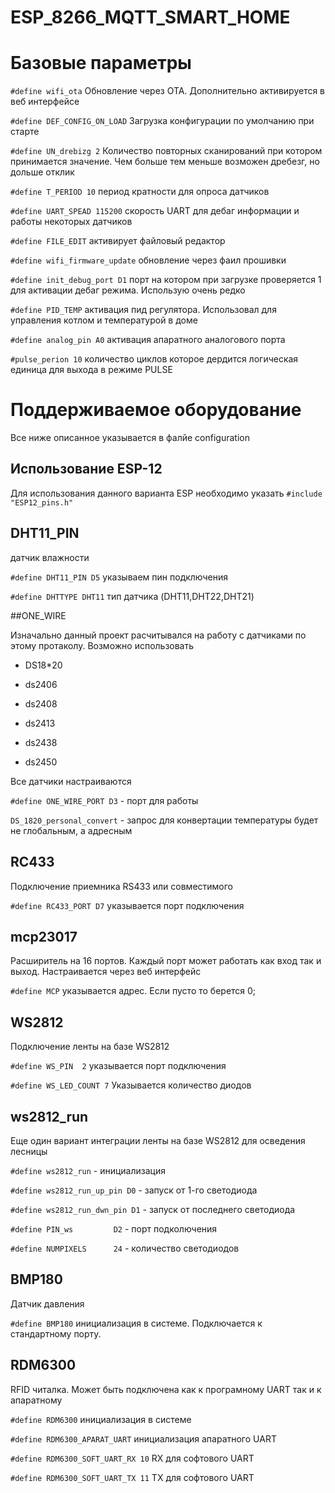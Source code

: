 # ESP_8266_MQTT_SMART_HOME

# Базовые параметры

`#define wifi_ota` Обновление через OTA. Дополнительно активируется в веб интерфейсе

`#define DEF_CONFIG_ON_LOAD` Загрузка конфигурации по умолчанию при старте

`#define UN_drebizg 2` Количество повторных сканирований при котором принимается значение. Чем больше тем меньше возможен дребезг, но дольше отклик

`#define T_PERIOD 10` период кратности для опроса датчиков

`#define UART_SPEAD 115200` скорость UART для дебаг информации и работы некоторых датчиков

`#define FILE_EDIT` активирует файловый редактор

`#define wifi_firmware_update` обновление через фаил прошивки

`#define init_debug_port D1` порт на котором при загрузке проверяется 1 для активации дебаг режима. Использую очень редко

`#define PID_TEMP` активация пид регулятора. Использовал для управления котлом и температурой в доме

`#define analog_pin A0` активация апаратного аналогового порта

`#pulse_perion 10` количество циклов которое дердится логическая единица для выхода в режиме PULSE

# Поддерживаемое оборудование

Все ниже описанное указывается в фалйе configuration

## Использование ESP-12

Для использования  данного варианта  ESP необходимо  указать `#include "ESP12_pins.h"`

## DHT11_PIN

датчик влажности 

`#define DHT11_PIN D5` указываем пин подключения

`#define DHTTYPE DHT11`  тип датчика (DHT11,DHT22,DHT21)

##ONE_WIRE

Изначально данный проект расчитывался на работу с датчиками по этому протаколу. Возможно использовать

* DS18*20

* ds2406

* ds2408

* ds2413

* ds2438

* ds2450

Все датчики настраиваются

`#define ONE_WIRE_PORT D3` - порт для работы

`DS_1820_personal_convert` - запрос для конвертации температуры будет не глобальным, а адресным

## RC433

Подключение приемника RS433 или совместимого

`#define RC433_PORT D7` указывается порт подключения

## mcp23017

Расширитель на 16 портов. Каждый порт может работать как вход так и выход. Настраивается через веб интерфейс

`#define MCP` указывается адрес. Если пусто то берется 0;

## WS2812

Подключение ленты на базе WS2812

`#define WS_PIN  2` указывается порт подключения

`#define WS_LED_COUNT 7` Указывается количество диодов

## ws2812_run

Еще один вариант интеграции ленты на базе WS2812 для осведения лесницы

  `#define ws2812_run` - инициализация

  `#define ws2812_run_up_pin D0` - запуск от 1-го светодиода

  `#define ws2812_run_dwn_pin D1` - запуск от последнего светодиода

  `#define PIN_ws         D2` - порт подколючения

  `#define NUMPIXELS      24` - количество светодиодов

## BMP180

Датчик давления

`#define BMP180` инициализация в системе. Подключается к стандартному порту.

## RDM6300

RFID читалка. Может быть подключена как к програмному UART так и к апаратному

`#define RDM6300` инициализация в системе

`#define RDM6300_APARAT_UART` инициализация апаратного UART

`#define RDM6300_SOFT_UART_RX 10` RX для софтового UART

`#define RDM6300_SOFT_UART_TX 11` TX для софтового UART
